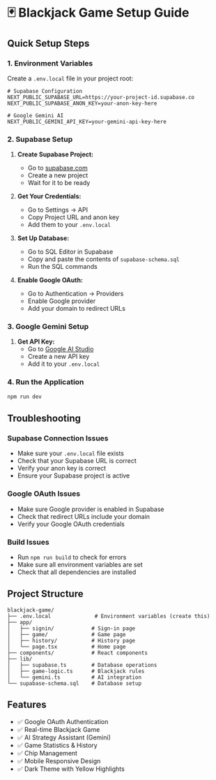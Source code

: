 # 🃏 Blackjack Game Setup Guide

## Quick Setup Steps

### 1. Environment Variables

Create a `.env.local` file in your project root:

```env
# Supabase Configuration
NEXT_PUBLIC_SUPABASE_URL=https://your-project-id.supabase.co
NEXT_PUBLIC_SUPABASE_ANON_KEY=your-anon-key-here

# Google Gemini AI
NEXT_PUBLIC_GEMINI_API_KEY=your-gemini-api-key-here
```

### 2. Supabase Setup

1. **Create Supabase Project:**

   - Go to [supabase.com](https://supabase.com)
   - Create a new project
   - Wait for it to be ready

2. **Get Your Credentials:**

   - Go to Settings → API
   - Copy Project URL and anon key
   - Add them to your `.env.local`

3. **Set Up Database:**

   - Go to SQL Editor in Supabase
   - Copy and paste the contents of `supabase-schema.sql`
   - Run the SQL commands

4. **Enable Google OAuth:**
   - Go to Authentication → Providers
   - Enable Google provider
   - Add your domain to redirect URLs

### 3. Google Gemini Setup

1. **Get API Key:**
   - Go to [Google AI Studio](https://aistudio.google.com/)
   - Create a new API key
   - Add it to your `.env.local`

### 4. Run the Application

```bash
npm run dev
```

## Troubleshooting

### Supabase Connection Issues

- Make sure your `.env.local` file exists
- Check that your Supabase URL is correct
- Verify your anon key is correct
- Ensure your Supabase project is active

### Google OAuth Issues

- Make sure Google provider is enabled in Supabase
- Check that redirect URLs include your domain
- Verify your Google OAuth credentials

### Build Issues

- Run `npm run build` to check for errors
- Make sure all environment variables are set
- Check that all dependencies are installed

## Project Structure

```
blackjack-game/
├── .env.local              # Environment variables (create this)
├── app/
│   ├── signin/            # Sign-in page
│   ├── game/              # Game page
│   ├── history/           # History page
│   └── page.tsx           # Home page
├── components/            # React components
├── lib/
│   ├── supabase.ts        # Database operations
│   ├── game-logic.ts      # Blackjack rules
│   └── gemini.ts          # AI integration
└── supabase-schema.sql    # Database setup
```

## Features

- ✅ Google OAuth Authentication
- ✅ Real-time Blackjack Game
- ✅ AI Strategy Assistant (Gemini)
- ✅ Game Statistics & History
- ✅ Chip Management
- ✅ Mobile Responsive Design
- ✅ Dark Theme with Yellow Highlights
